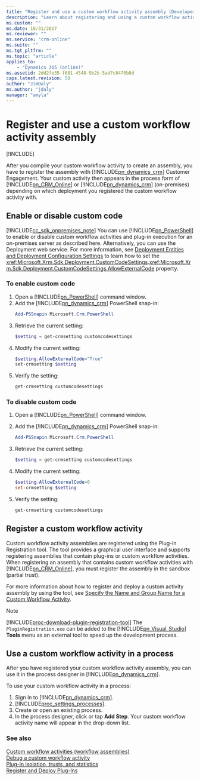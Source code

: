 ```yaml
---
title: "Register and use a custom workflow activity assembly (Developer Guide for Dynamics 365 Customer Engagement) | MicrosoftDocs"
description: "Learn about registering and using a custom workflow activity assembly"
ms.custom: ""
ms.date: 10/31/2017
ms.reviewer: ""
ms.service: "crm-online"
ms.suite: ""
ms.tgt_pltfrm: ""
ms.topic: "article"
applies_to: 
    - "Dynamics 365 (online)"
ms.assetid: 2dd2fe35-f681-4548-9b2b-5ad7c8470b8d
caps.latest.revision: 50
author: "JimDaly"
ms.author: "jdaly"
manager: "amyla"
---
```

# Register and use a custom workflow activity assembly

[!INCLUDE[](../../includes/cc_applies_to_update_9_0_0.md)]

After you compile your custom workflow activity to create an assembly, you have to register the assembly with [!INCLUDE[pn_dynamics_crm](../../includes/pn-dynamics-crm.md)] Customer Engagement. Your custom activity then appears in the process form of [!INCLUDE[pn_CRM_Online](../../includes/pn-crm-online.md)] or [!INCLUDE[pn_dynamics_crm](../../includes/pn-dynamics-crm.md)] (on-premises) depending on which deployment you registered the custom workflow activity with.

<a name="enable_disable"></a>

## Enable or disable custom code

[!INCLUDE[cc_sdk_onpremises_note](../../includes/cc-sdk-onpremises-note.md)]
 You can use [!INCLUDE[pn_PowerShell](../../includes/pn-powershell.md)] to enable or disable custom workflow activities and plug-in execution for an on-premises server as described here. Alternatively, you can use the Deployment web service. For more information, see [Deployment Entities and Deployment Configuration Settings](https://msdn.microsoft.com/en-us/library/gg328063.aspx) to learn how to set the <xref:Microsoft.Xrm.Sdk.Deployment.CustomCodeSettings>.<xref:Microsoft.Xrm.Sdk.Deployment.CustomCodeSettings.AllowExternalCode> property.  

### To enable custom code

1. Open a [!INCLUDE[pn_PowerShell](../../includes/pn-powershell.md)] command window.
2. Add the [!INCLUDE[pn_dynamics_crm](../../includes/pn-dynamics-crm.md)] PowerShell snap-in:
    ```powershell
    Add-PSSnapin Microsoft.Crm.PowerShell
    ```
3. Retrieve the current setting:
    ```powershell
    $setting = get-crmsetting customcodesettings
    ```
4. Modify the current setting:
    ```powershell
    $setting.AllowExternalCode="True"
    set-crmsetting $setting
    ```
5. Verify the setting:
    ```powershell
    get-crmsetting customcodesettings
    ```

### To disable custom code

1. Open a [!INCLUDE[pn_PowerShell](../../includes/pn-powershell.md)] command window.
2. Add the [!INCLUDE[pn_dynamics_crm](../../includes/pn-dynamics-crm.md)] PowerShell snap-in:

    ```powershell
    Add-PSSnapin Microsoft.Crm.PowerShell
    ```

3. Retrieve the current setting:

    ```powershell
    $setting = get-crmsetting customcodesettings
    ```

4. Modify the current setting:

    ```powershell
    $setting.AllowExternalCode=0
    set-crmsetting $setting
    ```
5. Verify the setting:
    ```powershell
    get-crmsetting customcodesettings
    ```

<a name="register"></a>

## Register a custom workflow activity

 Custom workflow activity assemblies are registered using the Plug-in Registration tool. The tool provides a graphical user interface and supports registering assemblies that contain plug-ins or custom workflow activities. When registering an assembly that contains custom workflow activities with [!INCLUDE[pn_CRM_Online](../../includes/pn-crm-online.md)], you must register the assembly in the sandbox (partial trust).

 For more information about how to register and deploy a custom activity assembly by using the tool, see [Specify the Name and Group Name for a Custom Workflow Activity](create-custom-workflow-activity.md#NameandGroupName).

> [!NOTE]
> [!INCLUDE[proc-download-plugin-registration-tool](../../includes/proc-download-plugin-registration-tool.md)] The `PluginRegistration.exe` can be added to the [!INCLUDE[pn_Visual_Studio](../../includes/pn-visual-studio.md)] **Tools** menu as an external tool to speed up the development process.

<a name="use"></a>

## Use a custom workflow activity in a process

After you have registered your custom workflow activity assembly, you can use it in the process designer in [!INCLUDE[pn_dynamics_crm](../../includes/pn-dynamics-crm.md)].

To use your custom workflow activity in a process:

1. Sign in to [!INCLUDE[pn_dynamics_crm](../../includes/pn-dynamics-crm.md)].
2. [!INCLUDE[proc_settings_processes](../../includes/proc-settings-processes.md)].
3. Create or open an existing process.
4. In the process designer, click or tap **Add Step**. Your custom workflow activity name will appear in the drop-down list.

### See also

 [Custom workflow activities (workflow assemblies)](../custom-workflow-activities-workflow-assemblies.md)<br />
 [Debug a custom workflow activity](debug-custom-workflow-activity.md)<br />
 [Plug-in isolation, trusts, and statistics](../plugin-isolation-trusts-statistics.md)<br />
 [Register and Deploy Plug-Ins](../register-deploy-plugins.md)
